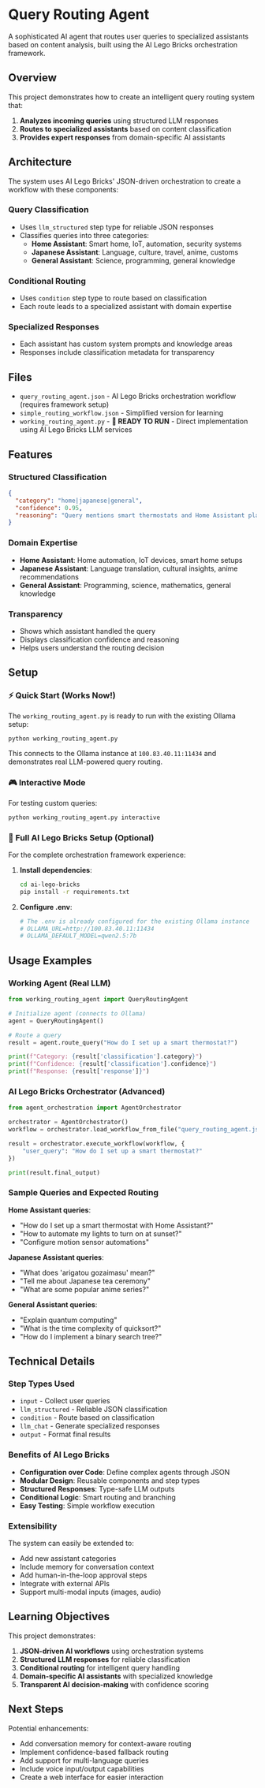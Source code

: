 # Query Routing Agent

A sophisticated AI agent that routes user queries to specialized assistants based on content analysis, built using the AI Lego Bricks orchestration framework.

## Overview

This project demonstrates how to create an intelligent query routing system that:

1. **Analyzes incoming queries** using structured LLM responses
2. **Routes to specialized assistants** based on content classification
3. **Provides expert responses** from domain-specific AI assistants

## Architecture

The system uses AI Lego Bricks' JSON-driven orchestration to create a workflow with these components:

### Query Classification
- Uses `llm_structured` step type for reliable JSON responses
- Classifies queries into three categories:
  - **Home Assistant**: Smart home, IoT, automation, security systems
  - **Japanese Assistant**: Language, culture, travel, anime, customs  
  - **General Assistant**: Science, programming, general knowledge

### Conditional Routing
- Uses `condition` step type to route based on classification
- Each route leads to a specialized assistant with domain expertise

### Specialized Responses
- Each assistant has custom system prompts and knowledge areas
- Responses include classification metadata for transparency

## Files

- `query_routing_agent.json` - AI Lego Bricks orchestration workflow (requires framework setup)
- `simple_routing_workflow.json` - Simplified version for learning
- `working_routing_agent.py` - **🚀 READY TO RUN** - Direct implementation using AI Lego Bricks LLM services

## Features

### Structured Classification
```json
{
  "category": "home|japanese|general",
  "confidence": 0.95,
  "reasoning": "Query mentions smart thermostats and Home Assistant platform"
}
```

### Domain Expertise
- **Home Assistant**: Home automation, IoT devices, smart home setups
- **Japanese Assistant**: Language translation, cultural insights, anime recommendations
- **General Assistant**: Programming, science, mathematics, general knowledge

### Transparency
- Shows which assistant handled the query
- Displays classification confidence and reasoning
- Helps users understand the routing decision

## Setup

### ⚡ Quick Start (Works Now!)
The `working_routing_agent.py` is ready to run with the existing Ollama setup:

```bash
python working_routing_agent.py
```

This connects to the Ollama instance at `100.83.40.11:11434` and demonstrates real LLM-powered query routing.

### 🎮 Interactive Mode
For testing custom queries:

```bash  
python working_routing_agent.py interactive
```

### 🔧 Full AI Lego Bricks Setup (Optional)
For the complete orchestration framework experience:

1. **Install dependencies**:
   ```bash
   cd ai-lego-bricks
   pip install -r requirements.txt
   ```

2. **Configure .env**:
   ```bash
   # The .env is already configured for the existing Ollama instance
   # OLLAMA_URL=http://100.83.40.11:11434
   # OLLAMA_DEFAULT_MODEL=qwen2.5:7b
   ```

## Usage Examples

### Working Agent (Real LLM)
```python
from working_routing_agent import QueryRoutingAgent

# Initialize agent (connects to Ollama)
agent = QueryRoutingAgent()

# Route a query
result = agent.route_query("How do I set up a smart thermostat?")

print(f"Category: {result['classification'].category}")
print(f"Confidence: {result['classification'].confidence}")
print(f"Response: {result['response']}")
```

### AI Lego Bricks Orchestrator (Advanced)
```python
from agent_orchestration import AgentOrchestrator

orchestrator = AgentOrchestrator()
workflow = orchestrator.load_workflow_from_file("query_routing_agent.json")

result = orchestrator.execute_workflow(workflow, {
    "user_query": "How do I set up a smart thermostat?"
})

print(result.final_output)
```

### Sample Queries and Expected Routing

**Home Assistant queries**:
- "How do I set up a smart thermostat with Home Assistant?"
- "How to automate my lights to turn on at sunset?"
- "Configure motion sensor automations"

**Japanese Assistant queries**:
- "What does 'arigatou gozaimasu' mean?"
- "Tell me about Japanese tea ceremony"
- "What are some popular anime series?"

**General Assistant queries**:
- "Explain quantum computing"
- "What is the time complexity of quicksort?"
- "How do I implement a binary search tree?"

## Technical Details

### Step Types Used
- `input` - Collect user queries
- `llm_structured` - Reliable JSON classification
- `condition` - Route based on classification
- `llm_chat` - Generate specialized responses
- `output` - Format final results

### Benefits of AI Lego Bricks
- **Configuration over Code**: Define complex agents through JSON
- **Modular Design**: Reusable components and step types
- **Structured Responses**: Type-safe LLM outputs
- **Conditional Logic**: Smart routing and branching
- **Easy Testing**: Simple workflow execution

### Extensibility
The system can easily be extended to:
- Add new assistant categories
- Include memory for conversation context
- Add human-in-the-loop approval steps
- Integrate with external APIs
- Support multi-modal inputs (images, audio)

## Learning Objectives

This project demonstrates:
1. **JSON-driven AI workflows** using orchestration systems
2. **Structured LLM responses** for reliable classification
3. **Conditional routing** for intelligent query handling
4. **Domain-specific AI assistants** with specialized knowledge
5. **Transparent AI decision-making** with confidence scoring

## Next Steps

Potential enhancements:
- Add conversation memory for context-aware routing
- Implement confidence-based fallback routing
- Add support for multi-language queries
- Include voice input/output capabilities
- Create a web interface for easier interaction